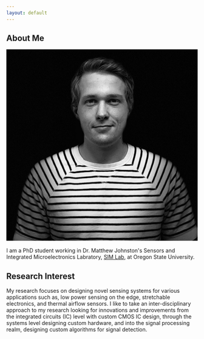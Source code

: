 ```yaml
---
layout: default
---
```


## About Me

<img class="profile-picture" src="profilepic.png">

I am a PhD student working in Dr. Matthew Johnston's Sensors and Integrated Microelectronics Labratory, [SIM Lab](http://web.engr.oregonstate.edu/~johnstom/), at Oregon State University.

## Research Interest

My research focuses on designing novel sensing systems for various applications such as, low power sensing on the edge, stretchable electronics, and thermal airflow sensors. I like to take an inter-disciplinary approach to my research looking for innovations and improvements from the integrated circuits (IC) level with custom CMOS IC design, through the systems level designing custom hardware, and into the signal processing realm, designing custom algorithms for signal detection. 
